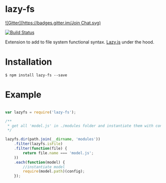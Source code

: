 lazy-fs
=======
[![Gitter](https://badges.gitter.im/Join Chat.svg)](https://gitter.im/Hyzhak/lazy-fs?utm_source=badge&utm_medium=badge&utm_campaign=pr-badge&utm_content=badge)

[![Build Status](https://travis-ci.org/Hyzhak/lazy-fs.svg)](https://travis-ci.org/Hyzhak/lazy-fs)

Extension to add to file system functional syntax. [Lazy.js](https://github.com/dtao/lazy.js) under the hood.

# Installation
```
$ npm install lazy-fs --save
```

# Example
```javascript

var lazyfs = require('lazy-fs');

/**
 * get all 'model.js' in ./modules folder and instantiate them with config
 */

lazyfs.dir(path.join(__dirname, 'modules'))
    .filter(lazyfs.isFile)
    .filter(function(file) {
        return file.name === 'model.js';
    ))
    .each(function(model) {
        //instantiate model
        require(model.path)(config);
    });

```
